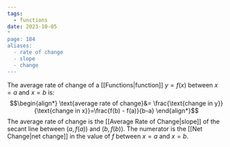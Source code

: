 ```yaml
---
tags:
  - functions
date: 2023-10-05
"
page: 184
aliases:
  - rate of change
  - slope
  - change
---
```

The average rate of change of a [[Functions|function]] $y=f(x)$ between $x=a$ and $x=b$ is:
$$\begin{align*}
\text{average rate of change}&= \frac{\text{change in y}}{\text{change in x}}=\frac{f(b) - f(a)}{b-a}
\end{align*}$$
The average rate of change is the [[Average Rate of Change|slope]] of the secant line between $(a, f(a))$ and $(b,f(b))$. The numerator is the [[Net Change|net change]] in the value of $f$ between $x=a$ and $x=b$.